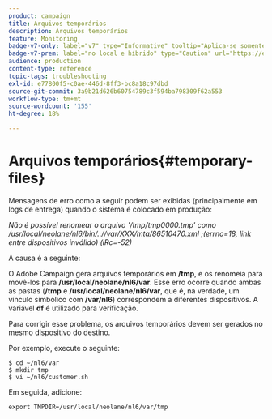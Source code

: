 ```yaml
---
product: campaign
title: Arquivos temporários
description: Arquivos temporários
feature: Monitoring
badge-v7-only: label="v7" type="Informative" tooltip="Aplica-se somente ao Campaign Classic v7"
badge-v7-prem: label="no local e híbrido" type="Caution" url="https://experienceleague.adobe.com/docs/campaign-classic/using/installing-campaign-classic/architecture-and-hosting-models/hosting-models-lp/hosting-models.html?lang=pt-BR" tooltip="Aplica-se somente a implantações locais e híbridas"
audience: production
content-type: reference
topic-tags: troubleshooting
exl-id: e77800f5-c0ae-446d-8ff3-bc8a18c97dbd
source-git-commit: 3a9b21d626b60754789c3f594ba798309f62a553
workflow-type: tm+mt
source-wordcount: '155'
ht-degree: 18%

---
```


# Arquivos temporários{#temporary-files}



Mensagens de erro como a seguir podem ser exibidas (principalmente em logs de entrega) quando o sistema é colocado em produção:

*Não é possível renomear o arquivo &#39;/tmp/tmp0000.tmp&#39; como /usr/local/neolane/nl6/bin/..//var/XXX/mta/86510470.xml ;(errno=18, link entre dispositivos inválido) (iRc=-52)*

A causa é a seguinte:

O Adobe Campaign gera arquivos temporários em **/tmp**, e os renomeia para movê-los para **/usr/local/neolane/nl6/var**. Esse erro ocorre quando ambas as pastas (**/tmp** e **/usr/local/neolane/nl6/var**, que é, na verdade, um vínculo simbólico com **/var/nl6**) correspondem a diferentes dispositivos. A variável **df** é utilizado para verificação.

Para corrigir esse problema, os arquivos temporários devem ser gerados no mesmo dispositivo do destino.

Por exemplo, execute o seguinte:

```
$ cd ~/nl6/var
$ mkdir tmp
$ vi ~/nl6/customer.sh
```

Em seguida, adicione:

```
export TMPDIR=/usr/local/neolane/nl6/var/tmp 
```
